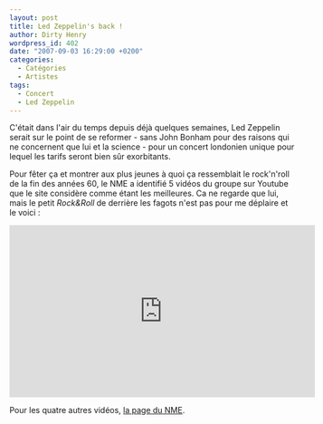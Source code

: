 ```yaml
---
layout: post
title: Led Zeppelin's back !
author: Dirty Henry
wordpress_id: 402
date: "2007-09-03 16:29:00 +0200"
categories:
  - Catégories
  - Artistes
tags:
  - Concert
  - Led Zeppelin
---
```


C'était dans l'air du temps depuis déjà quelques semaines, Led Zeppelin serait
sur le point de se reformer - sans John Bonham pour des raisons qui ne
concernent que lui et la science - pour un concert londonien unique pour lequel
les tarifs seront bien sûr exorbitants.

Pour fêter ça et montrer aux plus jeunes à quoi ça ressemblait le rock'n'roll de
la fin des années 60, le NME a identifié 5 vidéos du groupe sur Youtube que le
site considère comme étant les meilleures. Ca ne regarde que lui, mais le petit
_Rock&Roll_ de derrière les fagots n'est pas pour me déplaire et le voici :

<iframe width="540" height="304" src="http://www.youtube.com/embed/FfgjJhh3U3A" frameborder="0" allowfullscreen></iframe>

Pour les quatre autres vidéos,
<a href="http://www.nme.com/blog/index.php?blog=10&title=led_zeppelin_top_5_youtube_moments&more=1&c=1&tb=1&pb=1">la
page du NME</a>.
